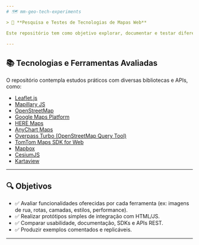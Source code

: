 ```yaml
---
# 🗺️ mm-geo-tech-experiments

> 📌 **Pesquisa e Testes de Tecnologias de Mapas Web**

Este repositório tem como objetivo explorar, documentar e testar diferentes bibliotecas e serviços de mapas disponíveis para aplicações web. A proposta é realizar uma análise prática e comparativa das ferramentas, avaliando seus pontos fortes, limitações e formas de integração.

---
```


## 📚 Tecnologias e Ferramentas Avaliadas

O repositório contempla estudos práticos com diversas bibliotecas e APIs, como:

- [Leaflet.js](https://leafletjs.com/)  
- [Mapillary JS](https://mapillary.github.io/mapillary-js/)  
- [OpenStreetMap](https://www.openstreetmap.org/)  
- [Google Maps Platform](https://developers.google.com/maps)  
- [HERE Maps](https://developer.here.com/)  
- [AnyChart Maps](https://www.anychart.com/products/anymap/overview/)  
- [Overpass Turbo (OpenStreetMap Query Tool)](https://overpass-turbo.eu/)  
- [TomTom Maps SDK for Web](https://developer.tomtom.com/maps-sdk-web)  
- [Mapbox](https://www.mapbox.com/maps)  
- [CesiumJS](https://cesium.com/platform/cesiumjs/)  
- [Kartaview](https://kartaview.org/)  


---

## 🔍 Objetivos

- ✅ Avaliar funcionalidades oferecidas por cada ferramenta (ex: imagens de rua, rotas, camadas, estilos, performance).
- ✅ Realizar protótipos simples de integração com HTML/JS.
- ✅ Comparar usabilidade, documentação, SDKs e APIs REST.
- ✅ Produzir exemplos comentados e replicáveis.

---
